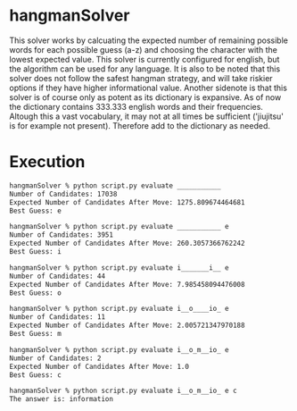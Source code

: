 # hangmanSolver
This solver works by calcuating the expected number of remaining possible words for each possible guess (a-z) and choosing the character with the lowest expected value. This solver is currently configured for english, but the algorithm can be used for any language. It is also to be noted that this solver does not follow the safest hangman strategy, and will take riskier options if they have higher informational value. Another sidenote is that this solver is of course only as potent as its dictionary is expansive. As of now the dictionary contains 333.333 english words and their frequencies. Altough this a vast vocabulary, it may not at all times be sufficient ('jiujitsu' is for example not present). Therefore add to the dictionary as needed.
# Execution
```bash
hangmanSolver % python script.py evaluate ___________
Number of Candidates: 17038
Expected Number of Candidates After Move: 1275.809674464681
Best Guess: e

hangmanSolver % python script.py evaluate ___________ e
Number of Candidates: 3951
Expected Number of Candidates After Move: 260.3057366762242
Best Guess: i

hangmanSolver % python script.py evaluate i_______i__ e
Number of Candidates: 44
Expected Number of Candidates After Move: 7.985458094476008
Best Guess: o

hangmanSolver % python script.py evaluate i__o____io_ e
Number of Candidates: 11
Expected Number of Candidates After Move: 2.005721347970188
Best Guess: m

hangmanSolver % python script.py evaluate i__o_m__io_ e
Number of Candidates: 2
Expected Number of Candidates After Move: 1.0
Best Guess: c

hangmanSolver % python script.py evaluate i__o_m__io_ e c
The answer is: information
```
